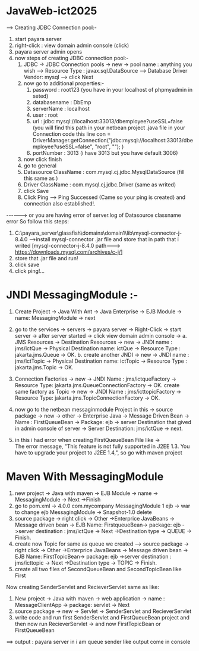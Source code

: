# JavaWeb-ict2025

--> Creating JDBC Connection pool:-
1. start payara server
2. right-click : view domain admin console (click)
3. payara server admin opens
4. now steps of creating JDBC connection pool:-
     1. JDBC -> JDBC Connection pools -> new -> pool name : anything you wish --> Resource Type : javax.sql.DataSource --> Database Driver Vendor: mysql --> click Next
     2. now go to additional properties:-
          1. password : root123 (you have in your localhost of phpmyadmin in seted)
          2. databasename : DbEmp
          3. serverName : localhost
          4. user : root
          5. url : jdbc:mysql://localhost:33013/dbemployee?useSSL=false (you will find this path in your netbean project .java file in your Connection code this line con = DriverManager.getConnection("jdbc:mysql://localhost:33013/dbemployee?useSSL=false", "root", ""); )
          6. portNumber : 3013 (i have 3013 but you have default 3006)
      3. now click finish
      4. go to general
      5. Datasource ClassName : com.mysql.cj.jdbc.MysqlDataSource (fill this same as )
      6. Driver ClassName : com.mysql.cj.jdbc.Driver (same as writed)
      7. click Save
      8. Click Ping --> Ping Successed (Came so your ping is created) and connection also established!.
  
------> or you are having error of server.log of Datasource classname error So follow this steps:
1. C:\payara_server\glassfish\domains\domain1\lib\mysql-connector-j-8.4.0  -->install mysql-connector .jar file and store that in path that i writed [mysql-connector-j-8.4.0 path---> https://downloads.mysql.com/archives/c-j/]
2. store that .jar file and run!
3. click save
4. click ping!...


# JNDI MessagingModule :-
1. Create Project -> Java With Ant -> Java Enterprise -> EJB Module -> name: MessagingModule -> next
2. go to the services -> servers -> payara server -> Right-Click -> start server -> after server started -> click view domain admin console ->
   a. JMS Resources -> Destination Resources -> new -> JNDI name : jms/ictQue -> Physical Destination name: ictQue -> Resource Type : jakarta.jms.Queue -> OK.
   b. create another JNDI -> new -> JNDI name : jms/ictTopic -> Physical Destination name: ictTopic -> Resource Type : jakarta.jms.Topic -> OK.
3. Connection Factories -> new -> JNDI Name : jms/ictqueFactory -> Resource Type: jakarta.jms.QueueConnectionFactory -> OK. create same factory as Topic -> new -> JNDI Name : jms/icttopicFactory -> Resource Type: jakarta.jms.TopicConnectionFactory -> OK.
4. now go to the netbean messaginmodule Project in this -> source package -> new -> other -> Enterprise Java -> Message Driven Bean -> Name : FirstQueueBean -> Package: ejb -> server Destination that gived in admin console of server -> Server Destination: jms/ictQue -> next.

1. in this i had error when creating FirstQueueBean File like ->  
     The error message, "This feature is not fully supported in J2EE 1.3. You have to upgrade your project to J2EE 1.4,", so go with maven project

# Maven With MessagingModule
1. new project -> Java with maven -> EJB Module -> name -> MessagingModule -> Next ->Finish
2. go to pom.xml ->
   <modelVersion>4.0.0</modelVersion>
    <groupId>com.mycompany</groupId>
    <artifactId>MessagingModule</artifactId>
    <version>1</version>
    <packaging>ejb</packaging> -> war to change ejb
    <name>MessagingModule</name> -> Snapshot-1.0 delete
3. source package -> right click -> Other ->Enterprice JavaBeans -> Message driven bean -> EJB Name: FirstqueueBean-> package: ejb ->server destination : jms/ictQue -> Next ->Destination type -> QUEUE -> Finish.
4. create now Topic for  same as queue we created  --> source package -> right click -> Other ->Enterprice JavaBeans -> Message driven bean -> EJB Name: FirstTopicBean-> package: ejb ->server destination : jms/icttopic -> Next ->Destination type -> TOPIC -> Finish.
5. create all two files of SecondQueueBean and SecondTopicBean like First

Now creating SenderServlet and RecieverServlet same as like:
1. New project -> Java with maven -> web application -> name : MessageClientApp -> package: servlet -> Next
2. source package -> new -> Servlet -> SenderServlet and RecieverServlet
3. write code and run first SenderServlet and FirstQueueBean project and then now run RecieverServlet -> and now FirstTopicBean or FirstQueueBean

==> output :
payara server in i am queue sender like output come in console
    
  
   









